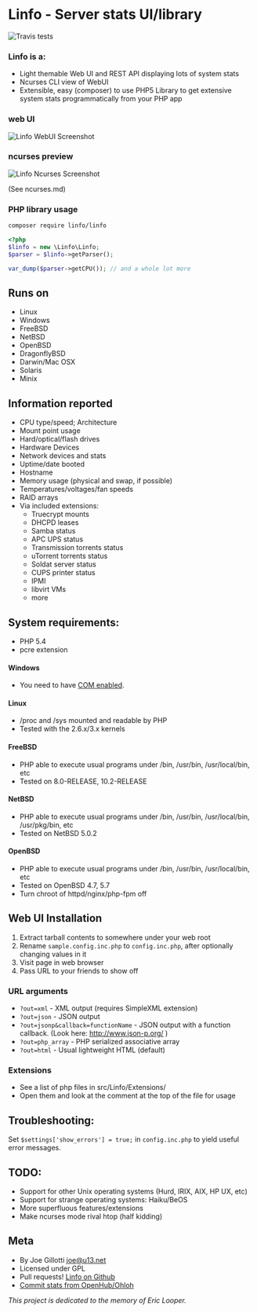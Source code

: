 # Linfo - Server stats UI/library

![Travis tests](https://api.travis-ci.org/jrgp/linfo.svg)


### Linfo is a:

 - Light themable Web UI and REST API displaying lots of system stats
 - Ncurses CLI view of WebUI
 - Extensible, easy (composer) to use PHP5 Library to get extensive system stats programmatically from your PHP app

### web UI
![Linfo WebUI Screenshot](http://jrgp.us/misc/linfo.png)

### ncurses preview
![Linfo Ncurses Screenshot](http://jrgp.us/misc/linfo_curses.png)

(See ncurses.md)

### PHP library usage

```bash
composer require linfo/linfo
```

```php
<?php
$linfo = new \Linfo\Linfo;
$parser = $linfo->getParser();

var_dump($parser->getCPU()); // and a whole lot more
```



## Runs on
 - Linux
 - Windows
 - FreeBSD
 - NetBSD
 - OpenBSD
 - DragonflyBSD
 - Darwin/Mac OSX
 - Solaris
 - Minix

## Information reported
 - CPU type/speed; Architecture
 - Mount point usage
 - Hard/optical/flash drives
 - Hardware Devices
 - Network devices and stats
 - Uptime/date booted
 - Hostname
 - Memory usage (physical and swap, if possible)
 - Temperatures/voltages/fan speeds
 - RAID arrays
 - Via included extensions:
   - Truecrypt mounts
   - DHCPD leases
   - Samba status
   - APC UPS status
   - Transmission torrents status
   - uTorrent torrents status
   - Soldat server status
   - CUPS printer status
   - IPMI 
   - libvirt VMs
   - more

## System requirements: 
 - PHP 5.4
 - pcre extension

#### Windows
 - You need to have [COM enabled](http://www.php.net/manual/en/class.com.php).

#### Linux
 - /proc and /sys mounted and readable by PHP
 - Tested with the 2.6.x/3.x kernels

#### FreeBSD
 - PHP able to execute usual programs under /bin, /usr/bin, /usr/local/bin, etc
 - Tested on 8.0-RELEASE, 10.2-RELEASE

#### NetBSD
 - PHP able to execute usual programs under /bin, /usr/bin, /usr/local/bin, /usr/pkg/bin, etc
 - Tested on NetBSD 5.0.2

#### OpenBSD
 - PHP able to execute usual programs under /bin, /usr/bin, /usr/local/bin,  etc
 - Tested on OpenBSD 4.7, 5.7
 - Turn chroot of httpd/nginx/php-fpm off

## Web UI Installation
 1. Extract tarball contents to somewhere under your web root
 2. Rename ``sample.config.inc.php`` to ``config.inc.php``, after optionally changing values in it
 3. Visit page in web browser
 4. Pass URL to your friends to show off


### URL arguments

- ``?out=xml`` - XML output (requires SimpleXML extension)
- ``?out=json`` - JSON output
- ``?out=jsonp&callback=functionName`` - JSON output with a function callback. (Look here: http://www.json-p.org/ )
- ``?out=php_array`` - PHP serialized associative array
- ``?out=html`` - Usual lightweight HTML (default)

### Extensions
 - See a list of php files in src/Linfo/Extensions/
 - Open them and look at the comment at the top of the file for usage


## Troubleshooting:

Set ``$settings['show_errors'] = true;`` in ``config.inc.php`` to yield useful error messages. 


## TODO:
 - Support for other Unix operating systems (Hurd, IRIX, AIX, HP UX, etc)
 - Support for strange operating systems: Haiku/BeOS
 - More superfluous features/extensions
 - Make ncurses mode rival htop (half kidding)

## Meta
 - By Joe Gillotti <joe@u13.net>
 - Licensed under GPL
 - Pull requests! [Linfo on Github](http://github.com/jrgp/linfo)
 - [Commit stats from OpenHub/Ohloh](https://www.openhub.net/p/linfo)

_This project is dedicated to the memory of Eric Looper._
